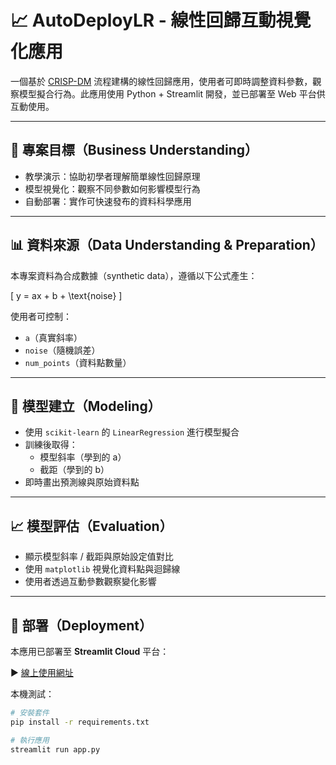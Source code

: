 # 📈 AutoDeployLR - 線性回歸互動視覺化應用

一個基於 [CRISP-DM](https://en.wikipedia.org/wiki/Cross-industry_standard_process_for_data_mining) 流程建構的線性回歸應用，使用者可即時調整資料參數，觀察模型擬合行為。此應用使用 Python + Streamlit 開發，並已部署至 Web 平台供互動使用。

---

## 📌 專案目標（Business Understanding）

- 教學演示：協助初學者理解簡單線性回歸原理
- 模型視覺化：觀察不同參數如何影響模型行為
- 自動部署：實作可快速發布的資料科學應用

---

## 📊 資料來源（Data Understanding & Preparation）

本專案資料為合成數據（synthetic data），遵循以下公式產生：

\[
y = ax + b + \text{noise}
\]

使用者可控制：
- `a`（真實斜率）
- `noise`（隨機誤差）
- `num_points`（資料點數量）

---

## 🧮 模型建立（Modeling）

- 使用 `scikit-learn` 的 `LinearRegression` 進行模型擬合
- 訓練後取得：
  - 模型斜率（學到的 a）
  - 截距（學到的 b）
- 即時畫出預測線與原始資料點

---

## 📈 模型評估（Evaluation）

- 顯示模型斜率 / 截距與原始設定值對比
- 使用 `matplotlib` 視覺化資料點與迴歸線
- 使用者透過互動參數觀察變化影響

---

## 🚀 部署（Deployment）

本應用已部署至 **Streamlit Cloud** 平台：

▶️ [線上使用網址]([https://5114056018hw1.streamlit.app])

本機測試：

```bash
# 安裝套件
pip install -r requirements.txt

# 執行應用
streamlit run app.py
